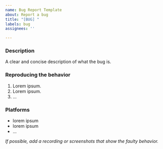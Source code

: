 ```yaml
---
name: Bug Report Template
about: Report a bug
title: "[BUG] "
labels: bug
assignees: ''

---
```


### Description
A clear and concise description of what the bug is.

### Reproducing the behavior
1. Lorem ipsum.
2. Lorem ipsum.
3. ...

### Platforms
- lorem ipsum
- lorem ipsum
- ...

*If possible, add a recording or screenshots that show the faulty behavior.*
